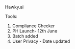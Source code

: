Hawky.ai 

Tools:
1. Compliance Checker
2. PH Launch- 12th June 
3. Batch added
4. User Privacy - Date updated
